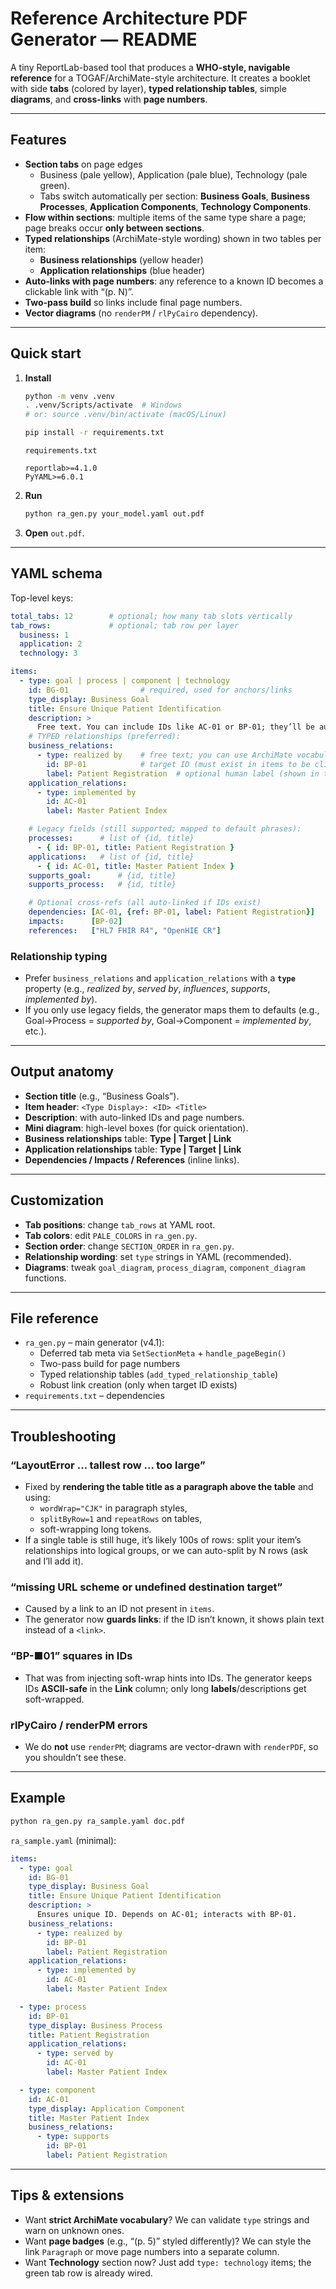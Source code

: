 # Reference Architecture PDF Generator — README

A tiny ReportLab-based tool that produces a **WHO-style, navigable reference** for a TOGAF/ArchiMate-style architecture. It creates a booklet with side **tabs** (colored by layer), **typed relationship tables**, simple **diagrams**, and **cross-links** with **page numbers**.

---

## Features

- **Section tabs** on page edges  
  - Business (pale yellow), Application (pale blue), Technology (pale green).  
  - Tabs switch automatically per section: **Business Goals**, **Business Processes**, **Application Components**, **Technology Components**.
- **Flow within sections**: multiple items of the same type share a page; page breaks occur **only between sections**.
- **Typed relationships** (ArchiMate-style wording) shown in two tables per item:  
  - **Business relationships** (yellow header)  
  - **Application relationships** (blue header)
- **Auto-links with page numbers**: any reference to a known ID becomes a clickable link with “(p. N)”.
- **Two-pass build** so links include final page numbers.
- **Vector diagrams** (no `renderPM` / `rlPyCairo` dependency).

---

## Quick start

1. **Install**
   ```bash
   python -m venv .venv
   . .venv/Scripts/activate  # Windows
   # or: source .venv/bin/activate (macOS/Linux)

   pip install -r requirements.txt
   ```
   `requirements.txt`
   ```
   reportlab>=4.1.0
   PyYAML>=6.0.1
   ```

2. **Run**
   ```bash
   python ra_gen.py your_model.yaml out.pdf
   ```

3. **Open** `out.pdf`.

---

## YAML schema

Top-level keys:

```yaml
total_tabs: 12        # optional; how many tab slots vertically
tab_rows:             # optional; tab row per layer
  business: 1
  application: 2
  technology: 3

items:
  - type: goal | process | component | technology
    id: BG-01                # required, used for anchors/links
    type_display: Business Goal
    title: Ensure Unique Patient Identification
    description: >
      Free text. You can include IDs like AC-01 or BP-01; they’ll be auto-linked.
    # TYPED relationships (preferred):
    business_relations:
      - type: realized by    # free text; you can use ArchiMate vocabulary
        id: BP-01            # target ID (must exist in items to be clickable)
        label: Patient Registration  # optional human label (shown in table)
    application_relations:
      - type: implemented by
        id: AC-01
        label: Master Patient Index

    # Legacy fields (still supported; mapped to default phrases):
    processes:      # list of {id, title}
      - { id: BP-01, title: Patient Registration }
    applications:   # list of {id, title}
      - { id: AC-01, title: Master Patient Index }
    supports_goal:      # {id, title}
    supports_process:   # {id, title}

    # Optional cross-refs (all auto-linked if IDs exist)
    dependencies: [AC-01, {ref: BP-01, label: Patient Registration}]   # list (strings or {ref,label})
    impacts:      [BP-02]
    references:   ["HL7 FHIR R4", "OpenHIE CR"]
```

### Relationship typing
- Prefer `business_relations` and `application_relations` with a **`type`** property (e.g., *realized by*, *served by*, *influences*, *supports*, *implemented by*).  
- If you only use legacy fields, the generator maps them to defaults (e.g., Goal→Process = *supported by*, Goal→Component = *implemented by*, etc.).

---

## Output anatomy

- **Section title** (e.g., “Business Goals”).  
- **Item header**: `<Type Display>: <ID> <Title>`  
- **Description**: with auto-linked IDs and page numbers.  
- **Mini diagram**: high-level boxes (for quick orientation).  
- **Business relationships** table: **Type | Target | Link**  
- **Application relationships** table: **Type | Target | Link**  
- **Dependencies / Impacts / References** (inline links).

---

## Customization

- **Tab positions**: change `tab_rows` at YAML root.  
- **Tab colors**: edit `PALE_COLORS` in `ra_gen.py`.  
- **Section order**: change `SECTION_ORDER` in `ra_gen.py`.  
- **Relationship wording**: set `type` strings in YAML (recommended).  
- **Diagrams**: tweak `goal_diagram`, `process_diagram`, `component_diagram` functions.

---

## File reference

- `ra_gen.py` – main generator (v4.1):  
  - Deferred tab meta via `SetSectionMeta` + `handle_pageBegin()`  
  - Two-pass build for page numbers  
  - Typed relationship tables (`add_typed_relationship_table`)  
  - Robust link creation (only when target ID exists)
- `requirements.txt` – dependencies

---

## Troubleshooting

### “LayoutError … tallest row … too large”
- Fixed by **rendering the table title as a paragraph above the table** and using:
  - `wordWrap="CJK"` in paragraph styles,
  - `splitByRow=1` and `repeatRows` on tables,
  - soft-wrapping long tokens.  
- If a single table is still huge, it’s likely 100s of rows: split your item’s relationships into logical groups, or we can auto-split by N rows (ask and I’ll add it).

### “missing URL scheme or undefined destination target”
- Caused by a link to an ID not present in `items`.  
- The generator now **guards links**: if the ID isn’t known, it shows plain text instead of a `<link>`.

### “BP-■01” squares in IDs
- That was from injecting soft-wrap hints into IDs. The generator keeps IDs **ASCII-safe** in the **Link** column; only long **labels**/descriptions get soft-wrapped.

### rlPyCairo / renderPM errors
- We do **not** use `renderPM`; diagrams are vector-drawn with `renderPDF`, so you shouldn’t see these.

---

## Example

```bash
python ra_gen.py ra_sample.yaml doc.pdf
```

`ra_sample.yaml` (minimal):

```yaml
items:
  - type: goal
    id: BG-01
    type_display: Business Goal
    title: Ensure Unique Patient Identification
    description: >
      Ensures unique ID. Depends on AC-01; interacts with BP-01.
    business_relations:
      - type: realized by
        id: BP-01
        label: Patient Registration
    application_relations:
      - type: implemented by
        id: AC-01
        label: Master Patient Index

  - type: process
    id: BP-01
    type_display: Business Process
    title: Patient Registration
    application_relations:
      - type: served by
        id: AC-01
        label: Master Patient Index

  - type: component
    id: AC-01
    type_display: Application Component
    title: Master Patient Index
    business_relations:
      - type: supports
        id: BP-01
        label: Patient Registration
```

---

## Tips & extensions

- Want **strict ArchiMate vocabulary**? We can validate `type` strings and warn on unknown ones.  
- Want **page badges** (e.g., “(p. 5)” styled differently)? We can style the link `Paragraph` or move page numbers into a separate column.  
- Want **Technology** section now? Just add `type: technology` items; the green tab row is already wired.


